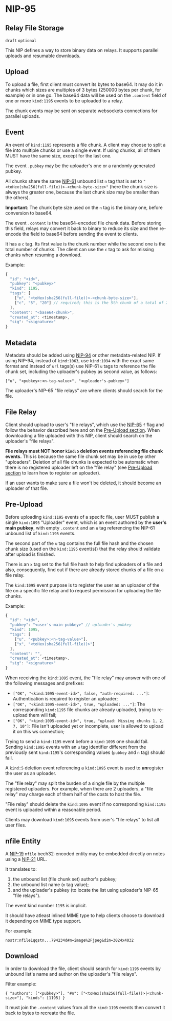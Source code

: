 NIP-95
======

Relay File Storage
------------------

`draft` `optional`

This NIP defines a way to store binary data on relays. It supports parallel uploads and resumable downloads.

## Upload

To upload a file, first client must convert its bytes to base64. It may do it in chunks which sizes are multiples of 3 bytes
(250000 bytes per chunk, for example) or in one go.
The base64 data will be used on the `.content` field of one or more `kind:1195` events to be uploaded to a relay.

The chunk events may be sent on separate websockets connections for parallel uploads.

## Event

An event of `kind:1195` represents a file chunk. A client may choose to split a file
into multiple chunks or use a single event. If using chunks, all of them MUST
have the same size, except for the last one.

The event `.pubkey` may be the uploader's one or a randomly generated pubkey.

All chunks share the same [NIP-61](61.md) unbound list `n` tag that is set to `"<toHex(sha256(full-file))>-<chunk-byte-size>"`
(here the chunk size is always the greater one, because the last chunk size may be smaller than the others).

**Important**: The chunk byte size used on the `n` tag is the binary one, before conversion to base64.

The event `.content` is the base64-encoded file chunk data. Before storing this field, relays
may convert it back to binary to reduce its size and then re-encode the field to base64
before sending the event to clients.

It has a `c` tag. Its first value is the chunk number while the second one is the total number of chunks.
The client can use the `c` tag to ask for missing chunks when resuming a download.

Example:

```js
{
  "id": "<id>",
  "pubkey": "<pubkey>"
  "kind": 1195,
  "tags": [
    ["n", "<toHex(sha256(full-file))>-<chunk-byte-size>"],
    ["c", "5", "20"] // required; this is the 5th chunk of a total of 20
  ],
  "content": "<base64-chunk>",
  "created_at": <timestamp>,
  "sig": "<signature>"
}
```

## Metadata

Metadata should be added using [NIP-94](94.md) or other metadata-related NIP.
If using NIP-94, instead of `kind:1063`, use `kind:1094` with the exact same format
and instead of `url` tags(s) use NIP-61 `u` tags to reference the file chunk set,
including the uploader's pubkey as second value, as follows:

`["u", "<pubkey>:<n-tag-value>", "<uploader's-pubkey>"]`

The uploader's NIP-65 "file relays" are where clients should search for the file.

## File Relay

Client should upload to user's "file relays", which use the [NIP-65](65.md) `f` flag
and follow the behavior described here and on the [Pre-Upload section](#pre-upload).
When downloading a file uploaded with this NIP, client should search on the uploader's "file relays".

**File relays must NOT honor `kind:5` deletion events referencing file chunk events.**
This is because the same file chunk set may be in use by other "uploaders".
Deletion of all file chunks is expected to be automatic when there is no registered uploader left on the "file relay"
(see [Pre-Upload section](#pre-upload) to learn how to register an uploader).

If an user wants to make sure a file won't be deleted, it
should become an uploader of that file.

## Pre-Upload

Before uploading `kind:1195` events of a specifc file,
user MUST publish a single `kind:1095` "Uploader" event,
which is an event authored by the **user's main pubkey**,
with empty `.content` and an `u` tag referencing the NIP-61 unbound list of `kind:1195`
events.

The second part of the `u` tag contains the full file hash and the chosen chunk size
(used on the `kind:1195` event(s)) that the relay should validate after upload is finished.

There is an `x` tag set to the full file hash to help find uploaders of a file and
also, consequently, find out if there are already stored chunks of a file on a file relay.

The `kind:1095` event purpose is to register the user as an uploader of the file on a specific
file relay and to request permission for uploading the file chunks.

Example:

```js
{
  "id": "<id>",
  "pubkey": "<user's-main-pubkey>" // uploader's pubkey
  "kind": 1095,
  "tags": [
    ["u", "<pubkey>:<n-tag-value>"],
    ["x", "<toHex(sha256(full-file))>"]
  ],
  "content": "",
  "created_at": <timestamp>,
  "sig": "<signature>"
}
```

When receiving the `kind:1095` event, the "file relay" may answer with one of the following messages and prefixes:

- `["OK", "<kind:1095-event-id>", false, "auth-required: ..."]`: Authentication is required to register an uploader;
- `["OK", "<kind:1095-event-id>", true, "uploaded: ..."]`: The corresponding `kind:1195` file chunks are already uploaded, trying to re-upload them will fail;
- `["OK", "<kind:1095-event-id>", true, "upload: Missing chunks 1, 2, 7, 10"]`: File isn't uploaded yet or incomplete, user is allowed to upload it on this ws connection;

Trying to send a `kind:1195` event before a `kind:1095` one should fail.
Sending `kind:1095` events with an `u` tag identifier
different from the previously sent `kind:1195`'s corresponding values (`pubkey` and `n` tag) should fail.

A `kind:5` deletion event referencing a `kind:1095` event is used to **un**register the user as an uploader.

The "file relay" may split the burden of a single file by the multiple registered uploaders. For example, when there are 2 uploaders,
a "file relay" may charge each of them half of the costs to host the file.

"File relay" should delete the `kind:1095` event if no corresponding `kind:1195` event is uploaded within a reasonable period.

Clients may download `kind:1095` events from user's "file relays" to list all user files.

## nfile Entity

A [NIP-19](19.md) `nfile` bech32-encoded entity may be embedded directly on notes using a [NIP-21](21.md) URL.

It translates to:

1) the unbound list (file chunk set) author's pubkey;
2) the unbound list name (`n` tag value);
3) and the uploader's pubkey (to locate the list using uploader's NIP-65 "file relays").

The event kind number `1195` is implicit.

It should have atleast inlined MIME type
to help clients choose to download it depending on MIME type support.

For example:

`nostr:nfile1qqstn...794234d#m=image%2Fjpeg&dim=3024x4032`

## Download

In order to download the file, client should search for `kind:1195` events
by unbound list's name and author on the uploader's "file relays".

Filter example:

`{ "authors": ["<pubkey>"], "#n": ["<toHex(sha256(full-file))>|<chunk-size>"], "kinds": [1195] }`

It must join the `.content` values from all the `kind:1195` events then convert it back to bytes to recreate the file.
